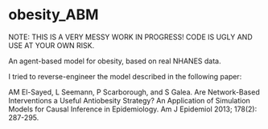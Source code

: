 # obesity_ABM

NOTE: THIS IS A VERY MESSY WORK IN PROGRESS! CODE IS UGLY AND USE AT YOUR OWN RISK.

An agent-based model for obesity, based on real NHANES data. 

I tried to reverse-engineer the model described in the following paper:

AM El-Sayed, L Seemann, P Scarborough, and S Galea. Are Network-Based Interventions a Useful Antiobesity Strategy? An Application of Simulation Models for Causal Inference in Epidemiology. Am J Epidemiol 2013; 178(2): 287-295.
